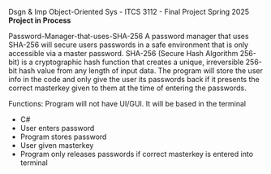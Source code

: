 Dsgn & Imp Object-Oriented Sys - ITCS 3112 - Final Project Spring 2025
**Project in Process**

Password-Manager-that-uses-SHA-256
A password manager that uses SHA-256 will secure users passwords in a safe environment that
is only accessible via a master password. SHA-256 (Secure Hash Algorithm 256-bit) is a
cryptographic hash function that creates a unique, irreversible 256-bit hash value from any length
of input data. The program will store the user info in the code and only give the user its
passwords back if it presents the correct masterkey given to them at the time of entering the
passwords.

Functions:
Program will not have UI/GUI. It will be based in the terminal
- C#
- User enters password
- Program stores password
- User given masterkey
- Program only releases passwords if correct masterkey is entered into terminal
